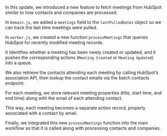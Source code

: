 In this update, we introduced a new feature to fetch meetings from HubSpot similar to how contacts and companies are processed. 

In `Domain.js`, we added a `meetings` field to the `lastPulledDates` object so we can track the last time meetings were pulled. 

In `worker.js`, we created a new function `processMeetings` that queries HubSpot for recently modified meeting records. 

It identifies whether a meeting has been newly created or updated, and it pushes the corresponding actions (`Meeting Created` or `Meeting Updated`) into a queue. 

We also retrieve the contacts attending each meeting by calling HubSpot’s association API, then lookup the contact emails via the batch contacts endpoint. 

For each meeting, we store relevant meeting properties (title, start time, and end time) along with the email of each attending contact. 

This way, each meeting becomes a separate action record, properly associated with a contact by email. 

Finally, we integrated this new `processMeetings` function into the main workflow so that it is called along with processing contacts and companies.